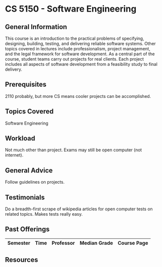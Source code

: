 # CS 5150 - Software Engineering

## General Information
This course is an introduction to the practical problems of specifying, designing, building, testing, and delivering reliable software systems. Other topics covered in lectures include professionalism, project management, and the legal framework for software development. As a central part of the course, student teams carry out projects for real clients. Each project includes all aspects of software development from a feasibility study to final delivery.

## Prerequisites
2110 probably, but more CS means cooler projects can be accomplished.

## Topics Covered
Software Engineering

## Workload
Not much other than project. Exams may still be open computer (not internet).

## General Advice
Follow guidelines on projects.

## Testimonials
Do a breadth-first scrape of wikipedia articles for open computer tests on related topics. Makes tests really easy.

## Past Offerings
| Semester | Time | Professor | Median Grade | Course Page |
| --- | --- | --- | --- | --- |

## Resources
